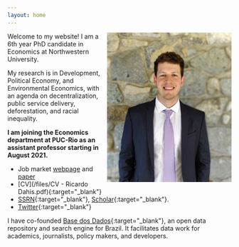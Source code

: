 ```yaml
---
layout: home
---
```


<img src="./files/pictures/profile.jpg" alt="profile" style="width: 280px;" align="right"  />

Welcome to my website! I am a 6th year PhD candidate in Economics at Northwestern University.

My research is in Development, Political Economy, and Environmental Economics, with an agenda on decentralization, public service delivery, deforestation, and racial inequality.

**I am joining the Economics department at PUC-Rio as an assistant professor starting in August 2021.**

- Job market [webpage](https://sites.northwestern.edu/rdahis/) and [paper](http://www.ricardodahis.com/files/papers/Dahis_JMP.pdf)
- [CV](/files/CV - Ricardo Dahis.pdf){:target="_blank"}
- [SSRN](https://ssrn.com/author=2786164){:target="_blank"}, [Scholar](https://scholar.google.com/citations?user=iDi8BA8AAAAJ){:target="_blank"}.
- [Twitter](https://twitter.com/rdahis){:target="_blank"}

I have co-founded [Base dos Dados](http://www.basedosdados.org){:target="_blank"}, an open data repository and search engine for Brazil. It facilitates data work for academics, journalists, policy makers, and developers.
